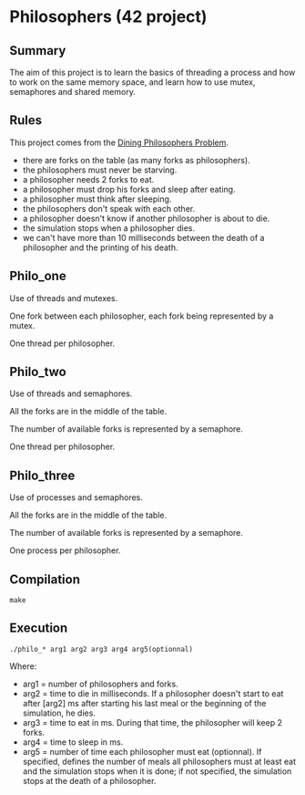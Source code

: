# Philosophers (42 project)
## Summary
The aim of this project is to learn the basics of threading a process and how to work on the same memory space, and learn how to use mutex, semaphores and shared memory.
## Rules
This project comes from the [Dining Philosophers Problem](https://en.wikipedia.org/wiki/Dining_philosophers_problem).
* there are forks on the table (as many forks as philosophers).
* the philosophers must never be starving.
* a philosopher needs 2 forks to eat.
* a philosopher must drop his forks and sleep after eating.
* a philosopher must think after sleeping.
* the philosophers don't speak with each other.
* a philosopher doesn't know if another philosopher is about to die.
* the simulation stops when a philosopher dies.
* we can't have more than 10 milliseconds between the death of a philosopher and the printing of his death.
## Philo_one
Use of threads and mutexes.

One fork between each philosopher, each fork being represented by a mutex.

One thread per philosopher.
## Philo_two
Use of threads and semaphores.

All the forks are in the middle of the table.

The number of available forks is represented by a semaphore.

One thread per philosopher.
## Philo_three
Use of processes and semaphores.

All the forks are in the middle of the table.

The number of available forks is represented by a semaphore.

One process per philosopher.
## Compilation
```
make
```
## Execution
```
./philo_* arg1 arg2 arg3 arg4 arg5(optionnal)
```
Where:
* arg1 = number of philosophers and forks.
* arg2 = time to die in milliseconds. If a philosopher doesn't start to eat after [arg2] ms after starting his last meal or the beginning of the simulation, he dies.
* arg3 = time to eat in ms. During that time, the philosopher will keep 2 forks.
* arg4 = time to sleep in ms.
* arg5 = number of time each philosopher must eat (optionnal). If specified, defines the number of meals all philosophers must at least eat and the simulation stops when it is done; if not specified, the simulation stops at the death of a philosopher.
